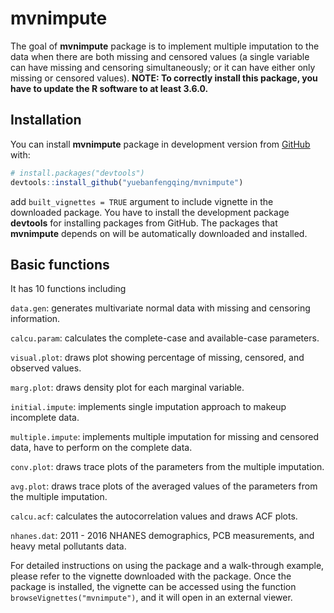 
<!-- README.md is generated from README.Rmd. Please edit that file -->

# mvnimpute

<!-- badges: start -->
<!-- badges: end -->

The goal of **mvnimpute** package is to implement multiple imputation to
the data when there are both missing and censored values (a single
variable can have missing and censoring simultaneously; or it can have
either only missing or censored values). **NOTE: To correctly install
this package, you have to update the R software to at least 3.6.0.**

## Installation

You can install **mvnimpute** package in development version from
[GitHub](https://github.com) with:

``` r
# install.packages("devtools")
devtools::install_github("yuebanfengqing/mvnimpute")
```

add `built_vignettes = TRUE` argument to include vignette in the
downloaded package. You have to install the development package
**devtools** for installing packages from GitHub. The packages that
**mvnimpute** depends on will be automatically downloaded and installed.

## Basic functions

It has 10 functions including

`data.gen`: generates multivariate normal data with missing and
censoring information.

`calcu.param`: calculates the complete-case and available-case
parameters.

`visual.plot`: draws plot showing percentage of missing, censored, and
observed values.

`marg.plot`: draws density plot for each marginal variable.

`initial.impute`: implements single imputation approach to makeup
incomplete data.

`multiple.impute`: implements multiple imputation for missing and
censored data, have to perform on the complete data.

`conv.plot`: draws trace plots of the parameters from the multiple
imputation.

`avg.plot`: draws trace plots of the averaged values of the parameters
from the multiple imputation.

`calcu.acf`: calculates the autocorrelation values and draws ACF plots.

`nhanes.dat`: 2011 - 2016 NHANES demographics, PCB measurements, and
heavy metal pollutants data.

For detailed instructions on using the package and a walk-through
example, please refer to the vignette downloaded with the package. Once
the package is installed, the vignette can be accessed using the
function `browseVignettes("mvnimpute")`, and it will open in an external
viewer.
